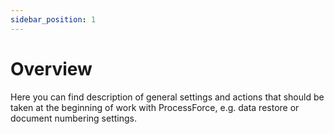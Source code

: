 ```yaml
---
sidebar_position: 1
---
```


# Overview

Here you can find description of general settings and actions that should be taken at the beginning of work with ProcessForce, e.g. data restore or document numbering settings.
